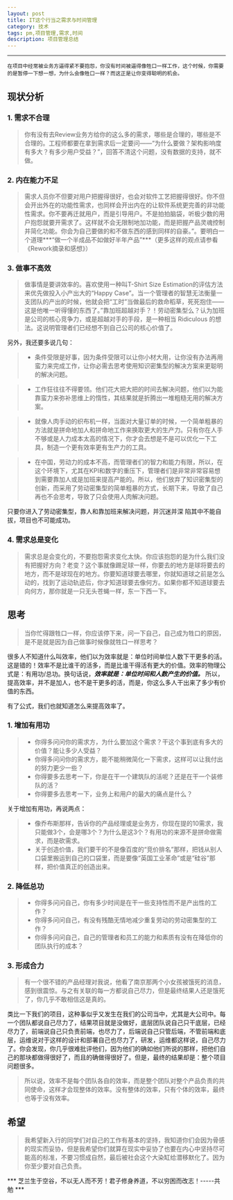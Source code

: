 ```yaml
---
layout: post
title: IT这个行当之需求与时间管理
category: 技术
tags: pm,项目管理,需求,时间
description: 项目管理总结
---
```




------


    在项目中经常被业务方逼得紧不要抱怨，你没有时间被逼得像牲口一样工作，这个时候，你需要的是暂停一下想一想，为什么会像牲口一样？而这正是让你变得聪明的机会。

##  现状分析 


### 1. 需求不合理

>  你有没有去Review业务方给你的这么多的需求，哪些是合理的，哪些是不合理的。工程师都要在拿到需求后一定要问——“为什么要做？架构影响度有多大？有多少用户受益？”，回答不清这个问题，没有数据的支持，就不做。

### 2. 内在能力不足

> 需求人员你不但要对用户把握得很好，也会对软件工艺把握得很好。你不但会开出外在的功能性需求，也同样会开出内在的让软件系统更完善的非功能性需求。你不要再迁就用户，而是引导用户。不是拍拍脑袋，听极少数的用户抱怨就要开需求了。这样就不会无限制地加功能，而是把握产品灵魂控制并简化功能。你会为自己要做的和不做东西的感到同样的自豪。”。要明白一个道理***“做一个半成品不如做好半年产品”***（更多这样的观点请参看《Rework摘录和感想》）

### 3. 做事不高效

> 做事情是要讲效率的。喜欢使用一种叫T-Shirt Size Estimation的评估方法来优先做投入小产出大的“Happy Case”。当一个管理者的智慧无法衡量一支团队的产出的时候，他就会把“工时”当做最后的救命稻草，死死抱住——这是他唯一听得懂的东西了。”靠加班超越对手？！劳动密集型么？认为加班是公司的核心竞争力，或是超越对手的手段，是一种相当 Ridiculous 的想法。这说明管理者们已经想不到自己公司的核心价值了。

另外，我还要多说几句：
> * 条件受限是好事，因为条件受限可以让你小材大用，让你没有办法再用蛮力来完成工作，让你必需去思考使用知识密集型的解决方案来更聪明的解决问题。

> * 工作狂往往不得要领。他们花大把大把的时间去解决问题，他们以为能靠蛮力来弥补思维上的惰性，其结果就是折腾出一堆粗糙无用的解决方案。

> * 就像人肉手动的织布机一样，当面对大量订单的时候，一个简单粗暴的方法就是拼命地加人和拼命地工作来换取更大的生产力。只有你在人手不够或是人力成本太高的情况下，你才会去想是不是可以优化一下工具，制造一个更有效率更有生产力的工具。

> * 在中国，劳动力的成本不高，而管理者们的智力和能力有限，所以，在这个环境下，尤其在KPI和数字的重压下，管理者们是非常非常容易想到需要靠加人或是加班来提高产能的。所以，他们放弃了知识密集型的创新，而采用了劳动密集型的简单粗暴的方式，长期下来，导致了自己再也不会思考，导致了只会使用人肉解决问题。

只要你进入了劳动密集型，靠人和靠加班来解决问题，并沉迷并深 陷其中不能自拔，项目也不可能成功。

### 4. 需求总是变化

> 需求总是会变化的，不要抱怨需求变化太快。你应该抱怨的是为什么我们没有把握好方向？老变？这个事就像踢足球一样，你要去的地方是球将要去的地方，而不是球现在的地方。你要知道球要去哪里，你就知道球之前是怎么动的，找到了运动轨迹后，你才知道球要去像何方。如果你都不知道球要去向何方，那你就是一只无头苍蝇一样，东一下西一下。

##  思考

> 当你忙得跟牲口一样，你应该停下来，问一下自己，自己成为牲口的原因，是不是就是因为自己做事时候像就牲口一样思考？

很多人不知道什么叫效率，他们以为效率就是：单位时间单位人数下干更多的活。这是错的！效率不是比谁干的活多，而是比谁干得活有更大的价值。效率的物理公式是：有用功/总功。换句话说，***效率就是：单位时间和人数产生的价值。*** 所以，提高效率，并不是加人，也不是干更多的活，而是，你这么多人干出来了多少有价值的东西。

有了公式，我们也就知道怎么来提高效率了。

### 1. 增加有用功

> * 你得多问问你的需求方，为什么要加这个需求？干这个事到底有多大的价值？能让多少人受益？
> * 你得多问问你的需求方，能不能稍微简化一下需求，这样可以让我付出的努力更少一些？
> * 你得要多去思考一下，你是在干一个建筑队的活呢？还是在干一个装修队的活？
> * 你得要多去思考一下，业务上和用户的最大的痛点是什么？

关于增加有用功，再说两点：

> * 像乔布斯那样，告诉你的产品经理或是业务方，你现在提的10需求，我只能做3个，会是哪3个？为什么是这3个？有用功的来源不是拼命做需求，而是砍需求。
> * 关于创造价值，我们要干的不是像百度的“竞价排名”那样，把钱从别人口袋里搬运到自己的口袋里，而是要像“英国工业革命”或是“硅谷”那样，把价值真正的创造出来。

### 2. 降低总功

> * 你得多问问自己，你有多少时间是在干一些支持性而不是产出性的工作？
> * 你得多问问自己，有没有残酷无情地减少重复劳动的劳动密集型的工作？
> * 你得多问问自己，自己的管理者和员工的能力和素质有没有在降低你的团队执行的成本？

### 3. 形成合力

> 有一个很不错的产品经理对我说，他看了南京那两个小女孩被饿死的消息，感到很震惊。与之有关联的每一方都说自己尽力，但是最终结果人还是饿死了，你几乎不敢相信这是真的。


类比一下我们的项目，这种事似乎又发生在我们的公司当中，尤其是大公司中。每一个团队都说自己尽力了，结果项目就是没做好，底层团队说自己只干底层，已经尽力了，前端说自己只负责前端，也尽力了，后端说自己只管后端，不管前端和底层，运维说对于这样的设计和部署自己也尽力了，研发，运维都这样说，自己尽力了。你会发现，你几乎很难批评他们，因为他们的确如他们所说的那样，把他们自己的那块都做得很好了，而且的确做得很好了。但是，最终的结果却是：整个项目问题很多。

> 所以说，效率不是每个团队各自的效率，而是整个团队对整个产品负责的共同使命，这样才会现整体的效率。没有整体的效率，只有个体的效率，最终也等于没有效率。

##  希望
> 我希望新入行的同学们对自己的工作有基本的坚持，我知道你们会因为骨感的现实而妥协，但是我希望你们就算在现实中妥协了也要在内心中坚持尽可能高的标准，不要习惯成自然，最后被社会这个大染缸给潜移默化了。因为你至少要对自己负责。


***  芝兰生于空谷，不以无人而不芳！君子修身养道，不以穷困而改志！-----共勉 ***



